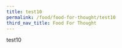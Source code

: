 ```yaml
---
title: test10
permalink: /food/food-for-thought/test10
third_nav_title: Food For Thought
---
```

test10